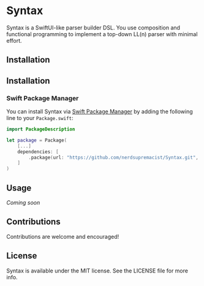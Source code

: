 # Syntax

Syntax is a SwiftUI-like parser builder DSL. You use composition and functional programming to implement a top-down LL(n) parser with minimal effort.

## Installation

## Installation
### Swift Package Manager

You can install Syntax via [Swift Package Manager](https://swift.org/package-manager/) by adding the following line to your `Package.swift`:

```swift
import PackageDescription

let package = Package(
    [...]
    dependencies: [
        .package(url: "https://github.com/nerdsupremacist/Syntax.git", from: "0.2.0")
    ]
)
```

## Usage

*Coming soon*

## Contributions
Contributions are welcome and encouraged!

## License
Syntax is available under the MIT license. See the LICENSE file for more info.

